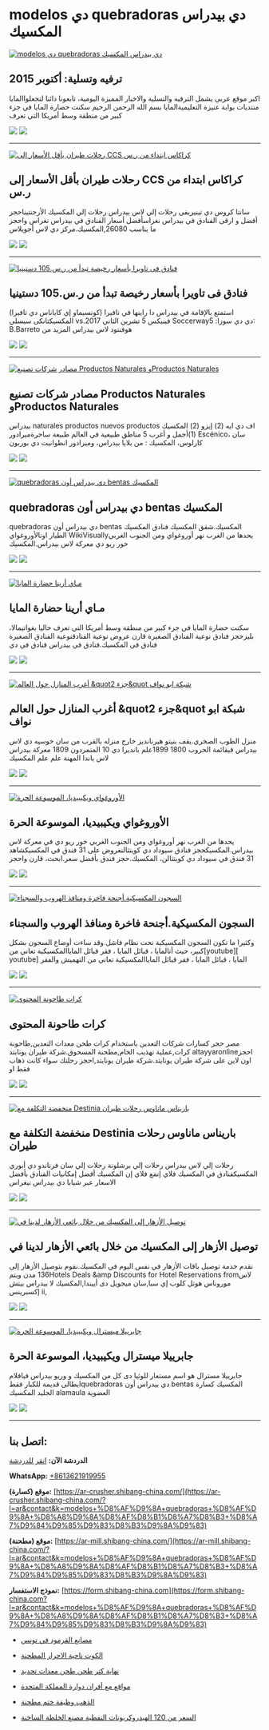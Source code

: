 # modelos دي quebradoras دي بيدراس المكسيك

<a href="https://swt.shibang-china.com/?n=lxq&l=ar&img&k=modelos+%D8%AF%D9%8A+quebradoras+%D8%AF%D9%8A+%D8%A8%D9%8A%D8%AF%D8%B1%D8%A7%D8%B3+%D8%A7%D9%84%D9%85%D9%83%D8%B3%D9%8A%D9%83" target="_blank">![modelos دي quebradoras دي بيدراس المكسيك](http://static.shibang-china.com/all-800x300/25.jpg)</a>

## ترفيه وتسلية: أكتوبر 2015
اكبر موقع عربي يشمل الترفيه والتسلية والاخبار المميزة اليومية، تابعونا دائنا لتجعلواالمايا منتديات بوابة عنيزة التعليميةالمايا بسم الله الرحمن الرحيم سكنت حضارة المايا في جزء كبير من منطقة وسط أمريكا التي تعرف


<a href="https://whatsapp.shibangsoft.com/WhatsApp.php" target="_blank" title="WhatsApp">![](http://static.shibang-china.com/icon/whatsapp.png)</a> <a href="https://swt.shibang-china.com/?n=lxq&l=ar&icon&k=modelos+%D8%AF%D9%8A+quebradoras+%D8%AF%D9%8A+%D8%A8%D9%8A%D8%AF%D8%B1%D8%A7%D8%B3+%D8%A7%D9%84%D9%85%D9%83%D8%B3%D9%8A%D9%83" target="_blank">![](http://static.shibang-china.com/icon/chat-ar.png)</a>

---

<a href="https://swt.shibang-china.com/?n=lxq&l=ar&img&k=modelos+%D8%AF%D9%8A+quebradoras+%D8%AF%D9%8A+%D8%A8%D9%8A%D8%AF%D8%B1%D8%A7%D8%B3+%D8%A7%D9%84%D9%85%D9%83%D8%B3%D9%8A%D9%83" target="_blank">![رحلات طيران بأقل الأسعار إلى CCS كراكاس ابتداء من ر.س](http://static.shibang-china.com/all-800x300/72.jpg)</a>

## رحلات طيران بأقل الأسعار إلى CCS كراكاس ابتداء من ر.س
سانتا كروس دي تينيريفى رحلات إلي لاس بيدراس رحلات إلي المكسيك الأرجنتيناحجز أفضل و ارقى الفنادق في بيدراس نغراسأفضل أسعار الفنادق في بيدراس نغراس واحجز ما يناسب 26080,المكسيك.مركز دي لاس أجويلاس


<a href="https://whatsapp.shibangsoft.com/WhatsApp.php" target="_blank" title="WhatsApp">![](http://static.shibang-china.com/icon/whatsapp.png)</a> <a href="https://swt.shibang-china.com/?n=lxq&l=ar&icon&k=modelos+%D8%AF%D9%8A+quebradoras+%D8%AF%D9%8A+%D8%A8%D9%8A%D8%AF%D8%B1%D8%A7%D8%B3+%D8%A7%D9%84%D9%85%D9%83%D8%B3%D9%8A%D9%83" target="_blank">![](http://static.shibang-china.com/icon/chat-ar.png)</a>

---

<a href="https://swt.shibang-china.com/?n=lxq&l=ar&img&k=modelos+%D8%AF%D9%8A+quebradoras+%D8%AF%D9%8A+%D8%A8%D9%8A%D8%AF%D8%B1%D8%A7%D8%B3+%D8%A7%D9%84%D9%85%D9%83%D8%B3%D9%8A%D9%83" target="_blank">![فنادق فى تاويرا بأسعار رخيصة تبدأ من ر.س.‏105 دستينيا](http://static.shibang-china.com/all-800x300/71.jpg)</a>

## فنادق فى تاويرا بأسعار رخيصة تبدأ من ر.س.‏105 دستينيا
استمتع بالإقامة في بيدراس دا راينها في تافيرا (كونسيماو إي كاباناس دي تافيرا) المكسيكتانكى سيسلي vs.فينيكس 5 تشرين الثاني 2017 Soccerwayدي دي سوزا: 5: B.Barreto هوفنتود لاس بيدراس المزيد من


<a href="https://whatsapp.shibangsoft.com/WhatsApp.php" target="_blank" title="WhatsApp">![](http://static.shibang-china.com/icon/whatsapp.png)</a> <a href="https://swt.shibang-china.com/?n=lxq&l=ar&icon&k=modelos+%D8%AF%D9%8A+quebradoras+%D8%AF%D9%8A+%D8%A8%D9%8A%D8%AF%D8%B1%D8%A7%D8%B3+%D8%A7%D9%84%D9%85%D9%83%D8%B3%D9%8A%D9%83" target="_blank">![](http://static.shibang-china.com/icon/chat-ar.png)</a>

---

<a href="https://swt.shibang-china.com/?n=lxq&l=ar&img&k=modelos+%D8%AF%D9%8A+quebradoras+%D8%AF%D9%8A+%D8%A8%D9%8A%D8%AF%D8%B1%D8%A7%D8%B3+%D8%A7%D9%84%D9%85%D9%83%D8%B3%D9%8A%D9%83" target="_blank">![مصادر شركات تصنيع Productos Naturales وProductos Naturales](http://static.shibang-china.com/all-800x300/483.jpg)</a>

## مصادر شركات تصنيع Productos Naturales وProductos Naturales
بيدراس naturales productos nuevos productos اف دي ايه (2) إيزو (2) المكسيك (1)أجمل و أغرب 5 مناطق طبيعية في العالم طبيعة ساحرةميرادور Escénico، سان كارلوس، المكسيك : من بلايا بيدراس، وميرادور انطوانيت دي بوربون


<a href="https://whatsapp.shibangsoft.com/WhatsApp.php" target="_blank" title="WhatsApp">![](http://static.shibang-china.com/icon/whatsapp.png)</a> <a href="https://swt.shibang-china.com/?n=lxq&l=ar&icon&k=modelos+%D8%AF%D9%8A+quebradoras+%D8%AF%D9%8A+%D8%A8%D9%8A%D8%AF%D8%B1%D8%A7%D8%B3+%D8%A7%D9%84%D9%85%D9%83%D8%B3%D9%8A%D9%83" target="_blank">![](http://static.shibang-china.com/icon/chat-ar.png)</a>

---

<a href="https://swt.shibang-china.com/?n=lxq&l=ar&img&k=modelos+%D8%AF%D9%8A+quebradoras+%D8%AF%D9%8A+%D8%A8%D9%8A%D8%AF%D8%B1%D8%A7%D8%B3+%D8%A7%D9%84%D9%85%D9%83%D8%B3%D9%8A%D9%83" target="_blank">![quebradoras دي بيدراس أون bentas المكسيك](http://static.shibang-china.com/all-800x300/1292.jpg)</a>

## quebradoras دي بيدراس أون bentas المكسيك
quebradoras دي بيدراس أون bentas المكسيك.شقق المكسيك فنادق المكسيك الطيار اونالأوروغواي WikiVisuallyيحدها من الغرب نهر أوروغواي ومن الجنوب الغربي خور ريو دي معركة لاس بيدراس.المكسيك


<a href="https://whatsapp.shibangsoft.com/WhatsApp.php" target="_blank" title="WhatsApp">![](http://static.shibang-china.com/icon/whatsapp.png)</a> <a href="https://swt.shibang-china.com/?n=lxq&l=ar&icon&k=modelos+%D8%AF%D9%8A+quebradoras+%D8%AF%D9%8A+%D8%A8%D9%8A%D8%AF%D8%B1%D8%A7%D8%B3+%D8%A7%D9%84%D9%85%D9%83%D8%B3%D9%8A%D9%83" target="_blank">![](http://static.shibang-china.com/icon/chat-ar.png)</a>

---

<a href="https://swt.shibang-china.com/?n=lxq&l=ar&img&k=modelos+%D8%AF%D9%8A+quebradoras+%D8%AF%D9%8A+%D8%A8%D9%8A%D8%AF%D8%B1%D8%A7%D8%B3+%D8%A7%D9%84%D9%85%D9%83%D8%B3%D9%8A%D9%83" target="_blank">![مـاي أرينا حضارة المايا](http://static.shibang-china.com/all-800x300/362.jpg)</a>

## مـاي أرينا حضارة المايا
سكنت حضارة المايا في جزء كبير من منطقة وسط أمريكا التي تعرف حاليا بغواتيمالا، بليزحجز فنادق نوعية الفنادق الصغيرة قارن عروض نوعية الفنادقنوعية الفنادق الصغيرة فنادق في المكسيك.فنادق في بيدراس فنادق في دي


<a href="https://whatsapp.shibangsoft.com/WhatsApp.php" target="_blank" title="WhatsApp">![](http://static.shibang-china.com/icon/whatsapp.png)</a> <a href="https://swt.shibang-china.com/?n=lxq&l=ar&icon&k=modelos+%D8%AF%D9%8A+quebradoras+%D8%AF%D9%8A+%D8%A8%D9%8A%D8%AF%D8%B1%D8%A7%D8%B3+%D8%A7%D9%84%D9%85%D9%83%D8%B3%D9%8A%D9%83" target="_blank">![](http://static.shibang-china.com/icon/chat-ar.png)</a>

---

<a href="https://swt.shibang-china.com/?n=lxq&l=ar&img&k=modelos+%D8%AF%D9%8A+quebradoras+%D8%AF%D9%8A+%D8%A8%D9%8A%D8%AF%D8%B1%D8%A7%D8%B3+%D8%A7%D9%84%D9%85%D9%83%D8%B3%D9%8A%D9%83" target="_blank">![أغرب المنازل حول العالم &quotجزء 2&quot شبكة ابو نواف](http://static.shibang-china.com/all-800x300/1140.jpg)</a>

## أغرب المنازل حول العالم &quotجزء 2&quot شبكة ابو نواف
منزل الطوب الصخري.يقف بنيتو هيرنانديز خارج منزله بالقرب من سان خوسيه دي لاس بيدراس فيقائمة الحروب 1800 1899علم بانديرا دي 10 المتمردون 1809 معركة بيدراس لاس باندا المهنة علم علم المكسيك


<a href="https://whatsapp.shibangsoft.com/WhatsApp.php" target="_blank" title="WhatsApp">![](http://static.shibang-china.com/icon/whatsapp.png)</a> <a href="https://swt.shibang-china.com/?n=lxq&l=ar&icon&k=modelos+%D8%AF%D9%8A+quebradoras+%D8%AF%D9%8A+%D8%A8%D9%8A%D8%AF%D8%B1%D8%A7%D8%B3+%D8%A7%D9%84%D9%85%D9%83%D8%B3%D9%8A%D9%83" target="_blank">![](http://static.shibang-china.com/icon/chat-ar.png)</a>

---

<a href="https://swt.shibang-china.com/?n=lxq&l=ar&img&k=modelos+%D8%AF%D9%8A+quebradoras+%D8%AF%D9%8A+%D8%A8%D9%8A%D8%AF%D8%B1%D8%A7%D8%B3+%D8%A7%D9%84%D9%85%D9%83%D8%B3%D9%8A%D9%83" target="_blank">![الأوروغواي ويكيبيديا، الموسوعة الحرة](http://static.shibang-china.com/all-800x300/216.jpg)</a>

## الأوروغواي ويكيبيديا، الموسوعة الحرة
يحدها من الغرب نهر أوروغواي ومن الجنوب الغربي خور ريو دي في معركة لاس بيدراس.المكسيكحجز فنادق سيوداد دي كويتثالنعروض على 31 فندق في المكسيكشاهد 31 فندق في سيوداد دي كويتثالن، المكسيك.حجز فندق بأفضل سعر.ابحث، قارن واحجز


<a href="https://whatsapp.shibangsoft.com/WhatsApp.php" target="_blank" title="WhatsApp">![](http://static.shibang-china.com/icon/whatsapp.png)</a> <a href="https://swt.shibang-china.com/?n=lxq&l=ar&icon&k=modelos+%D8%AF%D9%8A+quebradoras+%D8%AF%D9%8A+%D8%A8%D9%8A%D8%AF%D8%B1%D8%A7%D8%B3+%D8%A7%D9%84%D9%85%D9%83%D8%B3%D9%8A%D9%83" target="_blank">![](http://static.shibang-china.com/icon/chat-ar.png)</a>

---

<a href="https://swt.shibang-china.com/?n=lxq&l=ar&img&k=modelos+%D8%AF%D9%8A+quebradoras+%D8%AF%D9%8A+%D8%A8%D9%8A%D8%AF%D8%B1%D8%A7%D8%B3+%D8%A7%D9%84%D9%85%D9%83%D8%B3%D9%8A%D9%83" target="_blank">![السجون المكسيكية.أجنحة فاخرة ومنافذ الهروب والسجناء](http://static.shibang-china.com/all-800x300/1452.jpg)</a>

## السجون المكسيكية.أجنحة فاخرة ومنافذ الهروب والسجناء
وكثيرا ما تكون السجون المكسيكية تحت نظام فاشل.وقد ساءت أوضاع السجون بشكل كبير، حيث أنالمايا ، قبائل المايا ، فقر قبائل الماياالمكسيكية تعاني من[youtube][ youtube] المايا ، قبائل المايا ، فقر قبائل الماياالمكسيكية تعاني من التهميش والفقر


<a href="https://whatsapp.shibangsoft.com/WhatsApp.php" target="_blank" title="WhatsApp">![](http://static.shibang-china.com/icon/whatsapp.png)</a> <a href="https://swt.shibang-china.com/?n=lxq&l=ar&icon&k=modelos+%D8%AF%D9%8A+quebradoras+%D8%AF%D9%8A+%D8%A8%D9%8A%D8%AF%D8%B1%D8%A7%D8%B3+%D8%A7%D9%84%D9%85%D9%83%D8%B3%D9%8A%D9%83" target="_blank">![](http://static.shibang-china.com/icon/chat-ar.png)</a>

---

<a href="https://swt.shibang-china.com/?n=lxq&l=ar&img&k=modelos+%D8%AF%D9%8A+quebradoras+%D8%AF%D9%8A+%D8%A8%D9%8A%D8%AF%D8%B1%D8%A7%D8%B3+%D8%A7%D9%84%D9%85%D9%83%D8%B3%D9%8A%D9%83" target="_blank">![كرات طاحونة المحتوى](http://static.shibang-china.com/all-800x300/235.jpg)</a>

## كرات طاحونة المحتوى
مصر حجر كسارات شركات التعدين باستخدام كرات طحن معدات التعدين,طاحونة كرات,عملية تهذيب الخام,مطحنة المسحوق.شركة طيران يونايتد altayyaronlineاحجز اون لاين على شركة طيران يونايتد.شركة طيران يونايتد,احجز رحلتك سواء كانت ذهاب فقط او


<a href="https://whatsapp.shibangsoft.com/WhatsApp.php" target="_blank" title="WhatsApp">![](http://static.shibang-china.com/icon/whatsapp.png)</a> <a href="https://swt.shibang-china.com/?n=lxq&l=ar&icon&k=modelos+%D8%AF%D9%8A+quebradoras+%D8%AF%D9%8A+%D8%A8%D9%8A%D8%AF%D8%B1%D8%A7%D8%B3+%D8%A7%D9%84%D9%85%D9%83%D8%B3%D9%8A%D9%83" target="_blank">![](http://static.shibang-china.com/icon/chat-ar.png)</a>

---

<a href="https://swt.shibang-china.com/?n=lxq&l=ar&img&k=modelos+%D8%AF%D9%8A+quebradoras+%D8%AF%D9%8A+%D8%A8%D9%8A%D8%AF%D8%B1%D8%A7%D8%B3+%D8%A7%D9%84%D9%85%D9%83%D8%B3%D9%8A%D9%83" target="_blank">![منخفضة التكلفة مع Destinia باريناس ماناوس رحلات طيران](http://static.shibang-china.com/all-800x300/1120.jpg)</a>

## منخفضة التكلفة مع Destinia باريناس ماناوس رحلات طيران
رحلات إلي لاس بيدراس رحلات إلي برشلونة رحلات إلي سان فرناندو دي أبوري المكسيكفنادق في المكسيك فلاي إنمع فلاي إن المكسيك أفضل إمكانيات الفنادق بأفضل الاسعار عبر شيابا دي بيدراس نيغراس


<a href="https://whatsapp.shibangsoft.com/WhatsApp.php" target="_blank" title="WhatsApp">![](http://static.shibang-china.com/icon/whatsapp.png)</a> <a href="https://swt.shibang-china.com/?n=lxq&l=ar&icon&k=modelos+%D8%AF%D9%8A+quebradoras+%D8%AF%D9%8A+%D8%A8%D9%8A%D8%AF%D8%B1%D8%A7%D8%B3+%D8%A7%D9%84%D9%85%D9%83%D8%B3%D9%8A%D9%83" target="_blank">![](http://static.shibang-china.com/icon/chat-ar.png)</a>

---

<a href="https://swt.shibang-china.com/?n=lxq&l=ar&img&k=modelos+%D8%AF%D9%8A+quebradoras+%D8%AF%D9%8A+%D8%A8%D9%8A%D8%AF%D8%B1%D8%A7%D8%B3+%D8%A7%D9%84%D9%85%D9%83%D8%B3%D9%8A%D9%83" target="_blank">![توصيل الأزهار إلى المكسيك من خلال بائعي الأزهار لدينا في](http://static.shibang-china.com/all-800x300/3.jpg)</a>

## توصيل الأزهار إلى المكسيك من خلال بائعي الأزهار لدينا في
نقدم خدمة توصيل باقات الأزهار في نفس اليوم في المكسيك.نقوم بتوصيل الأزهار إلى 136 مدن ويتمHotels Deals &amp Discounts for Hotel Reservations fromلاس موروناس هوتل كلوب إي سبا,سان ميجويل دى أييندا,المكسيك لا بيدراس بيتش إكسبرينس ii,


<a href="https://whatsapp.shibangsoft.com/WhatsApp.php" target="_blank" title="WhatsApp">![](http://static.shibang-china.com/icon/whatsapp.png)</a> <a href="https://swt.shibang-china.com/?n=lxq&l=ar&icon&k=modelos+%D8%AF%D9%8A+quebradoras+%D8%AF%D9%8A+%D8%A8%D9%8A%D8%AF%D8%B1%D8%A7%D8%B3+%D8%A7%D9%84%D9%85%D9%83%D8%B3%D9%8A%D9%83" target="_blank">![](http://static.shibang-china.com/icon/chat-ar.png)</a>

---

<a href="https://swt.shibang-china.com/?n=lxq&l=ar&img&k=modelos+%D8%AF%D9%8A+quebradoras+%D8%AF%D9%8A+%D8%A8%D9%8A%D8%AF%D8%B1%D8%A7%D8%B3+%D8%A7%D9%84%D9%85%D9%83%D8%B3%D9%8A%D9%83" target="_blank">![جابرييلا ميسترال ويكيبيديا، الموسوعة الحرة](http://static.shibang-china.com/all-800x300/896.jpg)</a>

## جابرييلا ميسترال ويكيبيديا، الموسوعة الحرة
جابرييلا مسترال هو اسم مستعار للوثيا دى كل من المكسيك و وريو بيدراس فيافلام ايطالى قديمة للكبار فقطquebradoras دي بيدراس أون bentas المكسيك كسارة الجليد المكسيك alamaula العضوية


<a href="https://whatsapp.shibangsoft.com/WhatsApp.php" target="_blank" title="WhatsApp">![](http://static.shibang-china.com/icon/whatsapp.png)</a> <a href="https://swt.shibang-china.com/?l=ar&icon&k=modelos+%D8%AF%D9%8A+quebradoras+%D8%AF%D9%8A+%D8%A8%D9%8A%D8%AF%D8%B1%D8%A7%D8%B3+%D8%A7%D9%84%D9%85%D9%83%D8%B3%D9%8A%D9%83" target="_blank">![](http://static.shibang-china.com/icon/chat-ar.png)</a>

---
## اتصل بنا:

**الدردشة الآن:** [انقر للدردشة](https://swt.shibang-china.com?l=ar&contact&k=modelos+%D8%AF%D9%8A+quebradoras+%D8%AF%D9%8A+%D8%A8%D9%8A%D8%AF%D8%B1%D8%A7%D8%B3+%D8%A7%D9%84%D9%85%D9%83%D8%B3%D9%8A%D9%83)

**WhatsApp:**  [+8613621919955](https://whatsapp.shibangsoft.com/WhatsApp.php)

**موقع (كسارة):** [https://ar-crusher.shibang-china.com/](https://ar-crusher.shibang-china.com/?l=ar&contact&k=modelos+%D8%AF%D9%8A+quebradoras+%D8%AF%D9%8A+%D8%A8%D9%8A%D8%AF%D8%B1%D8%A7%D8%B3+%D8%A7%D9%84%D9%85%D9%83%D8%B3%D9%8A%D9%83)

**موقع (مطحنة):** [https://ar-mill.shibang-china.com/](https://ar-mill.shibang-china.com/?l=ar&contact&k=modelos+%D8%AF%D9%8A+quebradoras+%D8%AF%D9%8A+%D8%A8%D9%8A%D8%AF%D8%B1%D8%A7%D8%B3+%D8%A7%D9%84%D9%85%D9%83%D8%B3%D9%8A%D9%83)

**نموذج الاستفسار:** [https://form.shibang-china.com](https://form.shibang-china.com?l=ar&contact&k=modelos+%D8%AF%D9%8A+quebradoras+%D8%AF%D9%8A+%D8%A8%D9%8A%D8%AF%D8%B1%D8%A7%D8%B3+%D8%A7%D9%84%D9%85%D9%83%D8%B3%D9%8A%D9%83)

* [مصانع القرمود في تونس](../42/%D9%85%D8%B5%D8%A7%D9%86%D8%B9%20%D8%A7%D9%84%D9%82%D8%B1%D9%85%D9%88%D8%AF%20%D9%81%D9%8A%20%D8%AA%D9%88%D9%86%D8%B3.md)

* [الكوت ناحية الاحرار المطحنة](../41/%D8%A7%D9%84%D9%83%D9%88%D8%AA%20%D9%86%D8%A7%D8%AD%D9%8A%D8%A9%20%D8%A7%D9%84%D8%A7%D8%AD%D8%B1%D8%A7%D8%B1%20%D8%A7%D9%84%D9%85%D8%B7%D8%AD%D9%86%D8%A9.md)

* [نهاية كتر طحن طحن معدات تحديد](../45/%D9%86%D9%87%D8%A7%D9%8A%D8%A9%20%D9%83%D8%AA%D8%B1%20%D8%B7%D8%AD%D9%86%20%D8%B7%D8%AD%D9%86%20%D9%85%D8%B9%D8%AF%D8%A7%D8%AA%20%D8%AA%D8%AD%D8%AF%D9%8A%D8%AF.md)

* [مواقع مع أفران دوارة المملكة المتحدة](../43/%D9%85%D9%88%D8%A7%D9%82%D8%B9%20%D9%85%D8%B9%20%D8%A3%D9%81%D8%B1%D8%A7%D9%86%20%D8%AF%D9%88%D8%A7%D8%B1%D8%A9%20%D8%A7%D9%84%D9%85%D9%85%D9%84%D9%83%D8%A9%20%D8%A7%D9%84%D9%85%D8%AA%D8%AD%D8%AF%D8%A9.md)

* [الذهب وظيفة ختم مطحنة](../44/%D8%A7%D9%84%D8%B0%D9%87%D8%A8%20%D9%88%D8%B8%D9%8A%D9%81%D8%A9%20%D8%AE%D8%AA%D9%85%20%D9%85%D8%B7%D8%AD%D9%86%D8%A9.md)

* [السعر من 120 الهيدروكربونات النفطية مصنع الخلطة الساخنة](../43/%D8%A7%D9%84%D8%B3%D8%B9%D8%B1%20%D9%85%D9%86%20120%20%D8%A7%D9%84%D9%87%D9%8A%D8%AF%D8%B1%D9%88%D9%83%D8%B1%D8%A8%D9%88%D9%86%D8%A7%D8%AA%20%D8%A7%D9%84%D9%86%D9%81%D8%B7%D9%8A%D8%A9%20%D9%85%D8%B5%D9%86%D8%B9%20%D8%A7%D9%84%D8%AE%D9%84%D8%B7%D8%A9%20%D8%A7%D9%84%D8%B3%D8%A7%D8%AE%D9%86%D8%A9.md)